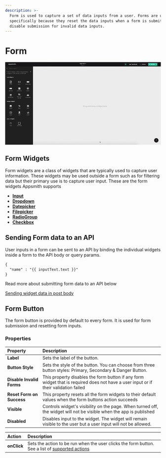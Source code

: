 ```yaml
---
description: >-
  Form is used to capture a set of data inputs from a user. Forms are used
  specifically because they reset the data inputs when a form is submitted and
  disable submission for invalid data inputs.
---
```


# Form

![](../.gitbook/assets/form.gif)

## Form Widgets

Form widgets are a class of widgets that are typically used to capture user information. These widgets may be used outside a form such as for filtering data but their primary use is to capture user input. These are the form widgets Appsmith supports

* [**Input**](input.md)
* [**Dropdown**](dropdown.md)
* [**Datepicker**](datepicker.md)
* [**Filepicker**](filepicker.md)
* [**RadioGroup**](radio.md)
* [**Checkbox**](checkbox.md)

## Sending Form data to an API

User inputs in a form can be sent to an API by binding the individual widgets inside a form to the API body or query params.

```text
{
  "name" : "{{ inputText.text }}"
}
```

Read more about submitting form data to an API below

[Sending widget data in post body]()

## Form Button

The form button is provided by default to every form. It is used for form submission and resetting form inputs.

### Properties

| Property | Description |
| :--- | :--- |
| **Label** | Sets the label of the button. |
| **Button Style** | Sets the style of the button. You can choose from three button styles: Primary, Secondary & Danger Button. |
| **Disable Invalid Forms** | This property disables the form button if any form widget that is required does not have a user input or if their validation failed |
| **Reset Form on Success** | This property resets all the form widgets to their default values when the form buttons action succeeds |
| **Visible** | Controls widget's visibility on the page. When turned off, the widget will not be visible when the app is published |
| **Disabled** | Disables input to the widget. The widget will remain visible to the user but a user input will not be allowed. |

| Action | Description |
| :--- | :--- |
| **onClick** | Sets the action to be run when the user clicks the form button. See a list of [supported actions](../core-concepts/connecting-ui-and-logic/internal-functions.md) |

